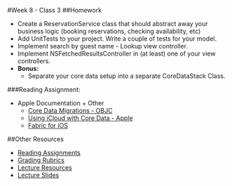 #Week 8 - Class 3
##Homework
* Create a ReservationService class that should abstract away your business logic (booking reservations, checking availability, etc)
* Add UnitTests to your project. Write a couple of tests for your model.
* Implement search by guest name - Lookup view controller.
* Implement NSFetchedResultsController in (at least) one of your view controllers.
* **Bonus:**
	* Separate your core data setup into a separate CoreDataStack Class.

###Reading Assignment:
* Apple Documentation + Other
  * [Core Data Migrations - OBJC](https://www.objc.io/issues/4-core-data/core-data-migration/)
  * [Using iCloud with Core Data - Apple](https://developer.apple.com/library/ios/documentation/DataManagement/Conceptual/UsingCoreDataWithiCloudPG/Introduction/Introduction.html)
  * [Fabric for iOS](https://get.fabric.io/ios?locale=en-us)

##Other Resources
* [Reading Assignments](../../Resources/ra-grading-standard/)
* [Grading Rubrics](../../Resources/)
* [Lecture Resources](lecture/)
* [Lecture Slides](https://www.icloud.com/keynote/000iXofZ5F04tbkhY8euhC4Cw#Week8_Day3)
